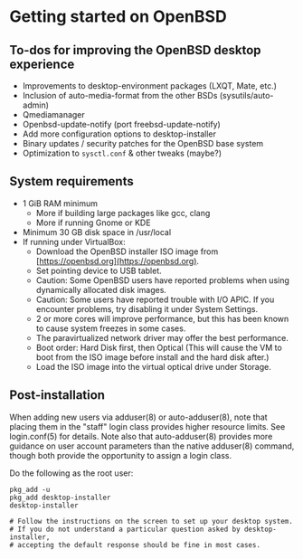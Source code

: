 # Getting started on OpenBSD

## To-dos for improving the OpenBSD desktop experience

-   Improvements to desktop-environment packages (LXQT, Mate, etc.)
-   Inclusion of auto-media-format from the other BSDs (sysutils/auto-admin)
-   Qmediamanager
-   Openbsd-update-notify (port freebsd-update-notify)
-   Add more configuration options to desktop-installer
-   Binary updates / security patches for the OpenBSD base system
-   Optimization to `sysctl.conf` & other tweaks (maybe?)

## System requirements

- 1 GiB RAM minimum
    - More if building large packages like gcc, clang
    - More if running Gnome or KDE
- Minimum 30 GB disk space in /usr/local
- If running under VirtualBox:
    - Download the OpenBSD installer ISO image from
      [https://openbsd.org](https://openbsd.org).
    - Set pointing device to USB tablet.
    - Caution: Some OpenBSD users have reported problems when using
      dynamically allocated disk images.
    - Caution: Some users have reported trouble with I/O APIC.
      If you encounter problems, try disabling it under System Settings.
    - 2 or more cores will improve performance, but this has been known
      to cause system freezes in some cases.
    - The paravirtualized network driver may offer the best performance.
    - Boot order: Hard Disk first, then Optical (This will cause the
      VM to boot from the ISO image before install and the hard disk after.)
    - Load the ISO image into the virtual optical drive under Storage.

## Post-installation

When adding new users via adduser(8) or auto-adduser(8), note that
placing them in the "staff" login class provides higher resource limits.
See login.conf(5) for details.  Note also that auto-adduser(8) provides
more guidance on user account parameters than the native adduser(8) command,
though both provide the opportunity to assign a login class.

Do the following as the root user:

```
pkg_add -u
pkg_add desktop-installer
desktop-installer

# Follow the instructions on the screen to set up your desktop system.
# If you do not understand a particular question asked by desktop-installer,
# accepting the default response should be fine in most cases.
```
